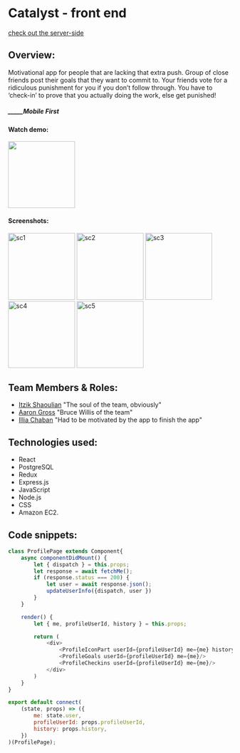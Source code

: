 # Catalyst - front end
[check out the server-side](https://github.com/illiaChaban/catalyst-server)


## Overview:
Motivational app for people that are lacking that extra push. Group of close friends post their goals that they want to commit to. Your friends vote for a ridiculous punishment for you if you don’t follow through. You have to ‘check-in’ to prove that you actually doing the work, else get punished!

##### _____Mobile First

#### Watch demo:

<a href="https://www.youtube.com/watch?v=hNMJl7z7fHQ&t=0s" target="_blank">
  <img src="https://user-images.githubusercontent.com/34459770/40567095-ed30773e-6041-11e8-8f5b-7ca37e535b02.png" height="150"/>
</a>

#### Screenshots:

<div>
  <img width="150" alt="sc1" src="https://user-images.githubusercontent.com/34459770/40567439-4d3d368e-6043-11e8-8020-3b4117b18a15.png">
  <img width="150" alt="sc2" src="https://user-images.githubusercontent.com/34459770/40567441-4e48135a-6043-11e8-8664-5ff0846c3382.png">
  <img width="150" alt="sc3" src="https://user-images.githubusercontent.com/34459770/40567443-4f8611a4-6043-11e8-9b78-344b3f87d693.png">
  <img width="150" alt="sc4" src="https://user-images.githubusercontent.com/34459770/40567445-5100a01c-6043-11e8-87c4-1f61dbd6efc5.png">
  <img width="150" alt="sc5" src="https://user-images.githubusercontent.com/34459770/40567447-5287d52c-6043-11e8-9a2a-b8d32976d130.png">

</div>



## Team Members & Roles:
* [Itzik Shaoulian](https://github.com/itzik415) "The soul of the team, obviously"
* [Aaron Gross](https://github.com/ponchieponcho) "Bruce Willis of the team"
* [Illia Chaban](https://github.com/illiaChaban) "Had to be motivated by the app to finish the app"


## Technologies used:
 * React 
 * PostgreSQL 
 * Redux
 * Express.js 
 * JavaScript
 * Node.js
 * CSS
 * Amazon EC2.


## Code snippets:

```javascript
class ProfilePage extends Component{
    async componentDidMount() {
        let { dispatch } = this.props;
        let response = await fetchMe();
        if (response.status === 200) {
            let user = await response.json();
            updateUserInfo({dispatch, user })
        }
    }

    render() {
        let { me, profileUserId, history } = this.props;

        return (
            <div>
                <ProfileIconPart userId={profileUserId} me={me} history={history}/>
                <ProfileGoals userId={profileUserId} me={me}/>
                <ProfileCheckins userId={profileUserId} me={me}/>
            </div>
        )
    }
}

export default connect(
    (state, props) => ({ 
        me: state.user,
        profileUserId: props.profileUserId,
        history: props.history,
    })
)(ProfilePage);

```

